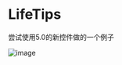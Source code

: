 # LifeTips
尝试使用5.0的新控件做的一个例子

![image](https://github.com/wuliuxin/LifeTips/blob/master/LifeTips/gif_01.gif)   
